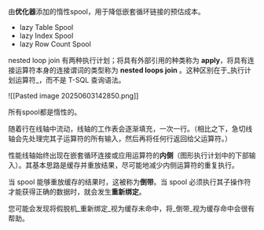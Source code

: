 
由**优化器**添加的惰性spool，用于降低嵌套循环链接的预估成本。

- lazy Table Spool
- lazy Index Spool
- lazy Row Count Spool


nested loop join 有两种执行计划；将具有外部引用的种类称为 **apply**，将具有连接运算符本身的连接谓词的类型称为 **nested loops join** 。这种区别在于_执行计划运算符_，而不是 T-SQL 查询语法。


![[Pasted image 20250603142850.png]]


所有spool都是惰性的。

随着行在线轴中流动，线轴的工作表会逐渐填充，一次一行。（相比之下，急切线轴会先处理完其子运算符的所有输入，然后再将任何行返回给父运算符。）

性能线轴始终出现在嵌套循环连接或应用运算符的**内侧**（图形执行计划中的下部输入）。其基本思路是缓存并重放结果，尽可能地减少内侧运算符的重复执行。

当 spool 能够重放缓存的结果时，这被称为**倒带**。当 spool 必须执行其子操作符才能获得正确的数据时，就会发生**重新绑定**。

您可能会发现将假脱机_重新绑定_视为缓存未命中，将_倒带_视为缓存命中会很有帮助。